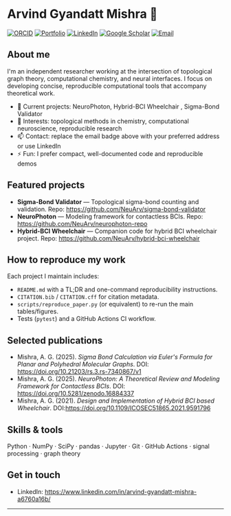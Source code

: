 # Arvind Gyandatt Mishra 👋

[![ORCID](https://img.shields.io/static/v1?label=ORCID&message=0009-0009-6312-1014&color=84AA15&logo=orcid)](https://orcid.org/0009-0009-6312-1014)
[![Portfolio](https://img.shields.io/badge/Portfolio-Visit%20Site-blue?logo=github)](https://neuarv.github.io/neuarv-researcher/)
[![LinkedIn](https://img.shields.io/badge/LinkedIn-Profile-blue?logo=linkedin&logoColor=white)](https://www.linkedin.com/in/arvind-gyandatt-mishra-a6760a16b/)
[![Google Scholar](https://img.shields.io/static/v1?label=Google%20Scholar&message=Arvind%20Gyandatt%20Mishra&color=blue)](https://scholar.google.com/citations?user=rHo5e1sAAAAJ&hl=en&authuser=1)
[![Email](https://img.shields.io/badge/Email-arvind.gm200124%40gmail.com-lightgrey?logo=mail&logoColor=white)](mailto:arvind.gm200124@gmail.com)

## About me
I'm an independent researcher working at the intersection of topological graph theory, computational chemistry, and neural interfaces. I focus on developing concise, reproducible computational tools that accompany theoretical work.

- 🔭 Current projects: NeuroPhoton, Hybrid-BCI Wheelchair , Sigma-Bond Validator
- 🌱 Interests: topological methods in chemistry, computational neuroscience, reproducible research  
- 📫 Contact: replace the email badge above with your preferred address or use LinkedIn  
- ⚡ Fun: I prefer compact, well-documented code and reproducible demos

## Featured projects
- **Sigma-Bond Validator** — Topological sigma-bond counting and validation. Repo: https://github.com/NeuArv/sigma-bond-validator  
- **NeuroPhoton** — Modeling framework for contactless BCIs. Repo: https://github.com/NeuArv/neurophoton-repo 
- **Hybrid-BCI Wheelchair** — Companion code for hybrid BCI wheelchair project. Repo: https://github.com/NeuArv/hybrid-bci-wheelchair

## How to reproduce my work
Each project I maintain includes:
- `README.md` with a TL;DR and one-command reproducibility instructions.
- `CITATION.bib` / `CITATION.cff` for citation metadata.
- `scripts/reproduce_paper.py` (or equivalent) to re-run the main tables/figures.
- Tests (`pytest`) and a GitHub Actions CI workflow.

## Selected publications
- Mishra, A. G. (2025). *Sigma Bond Calculation via Euler's Formula for Planar and Polyhedral Molecular Graphs*. DOI: https://doi.org/10.21203/rs.3.rs-7340867/v1  
- Mishra, A. G. (2025). *NeuroPhoton: A Theoretical Review and Modeling Framework for Contactless BCIs*. DOI: https://doi.org/10.5281/zenodo.16884337  
- Mishra, A. G. (2021). *Design and Implementation of Hybrid BCI based Wheelchair*. DOI:https://doi.org/10.1109/ICOSEC51865.2021.9591796

## Skills & tools
Python · NumPy · SciPy · pandas · Jupyter · Git · GitHub Actions · signal processing · graph theory

## Get in touch
- LinkedIn: https://www.linkedin.com/in/arvind-gyandatt-mishra-a6760a16b/  

---
